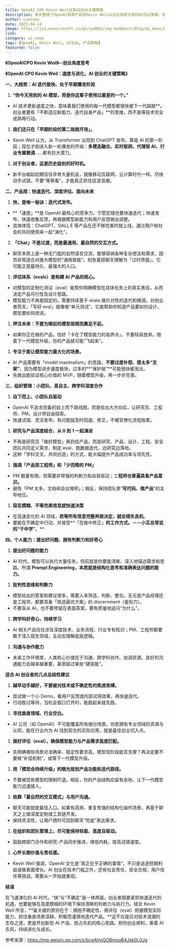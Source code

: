 ```yaml
---
title: OpenAI CPO Kevin Weil分享AI创业关键策略
description: 本文整理了OpenAI首席产品官Kevin Weil从创业角度分享的AI创业策略，强调速度与进化的重要性，以及AI迭代极快、处于早期爆发阶段的市场特点。
author: LuoYuan
date: 2025-04-14
image: https://jsd.onmicrosoft.cn/gh/yy0691/img-bed@main/Blog/Ai_News/kevin-weil.jpg
link: 
category: ai-news
tags: [OpenAI, Kevin Weil, AI创业, 产品策略]
featured: false
---
```

**《OpenAICPO Kevin Weil》--创业角度思考**

**《OpenAI CPO Kevin Weil：速度与进化，AI 创业的关键策略》**

**一、大趋势：AI 迭代极快、处于早期爆发阶段**

1. **“你今天用到的 AI 模型，将是你这辈子使用过最差的一个。”**

- AI 技术更新速度之快，意味着我们使用的每一代模型都很快被下一代超越**。创业者要有「不断适应新能力、迭代自身产品」**的思维，而不是等技术完全成熟再行动。

1. **我们还只在「早期阶段的第二局刚开场」。**

- Kevin Weil 认为，从 Transformer 出现到 ChatGPT 发布，算是 AI 的第一阶段；现在才刚进入新一轮爆发的开端：**多模态融合、实时联网、代理型 AI、行业专属微调**……都有巨大潜力。

1. **对于创业者，这是历史级别的好时机。**

- 新平台崛起初期往往孕育大量机会，就像移动互联网、云计算时代一样。尽快动手试错，不要“等等看”，才能真正抓住这波浪潮。



**二、产品观：快速迭代、深度评估、面向未来**

1. **快，是唯一秘诀：迭代式发布。**

- **「速度」**是 OpenAI 最核心的竞争力，宁愿犯错也要快速迭代；快速发布、快速收集反馈，再根据模型新能力和用户反馈做出调整。
- 具体体现：ChatGPT、DALL·E 等产品在还不够完美时就上线，通过用户和社会的共同使用来一起“演化”。

1. **「Chat」不是过渡，而是最通用、最自然的交互方式。**

- 聊天本质上是一种无门槛的自然语言交流，能够容纳各种复杂想法和需求，因而非常适合对接大模型的“通用智能”。别急着把聊天理解为「过时界面」，它可能正是最持久、最强大的入口。

1. **评估体系（evals）是构建 AI 产品的核心。**

- 对模型的定制化测试（eval）能帮你明确模型在具体任务上的真实表现，从而决定产品可行性及设计思路。
- 模型能力不再是固定的，需要持续基于 evals 做针对性的迭代和微调。对创业者而言，「写好 eval」就像做“单元测试”，它能帮助你知道产品要如何设计，模型要如何改进。

1. **押注未来：不要为眼前的模型局限而裹足不前。**

- 如果你正在做的产品，恰好「卡在了模型能力的临界点」，不要轻易放弃。随着下一代模型升级，你的产品就可能“飞起来”。

1. **专注于能让模型能力最大化的场景。**

- AI 产品需要有「model maximalism」的思路，**不要过度补偿、搭太多“支架”**。因为模型进步速度极快，过多的**“保护层”**可能很快被淘汰。
- 先做出能验证核心价值的 MVP，随着模型升级，再一步步完善。



**三、组织管理：小团队、高自主、跨学科深度合作**

1. **自下而上、小团队自驱动**

- OpenAI 不追求完备的自上而下路线图，而是给出大方向后，让研究员、工程师、PM、设计师自由探索。
- 快速试错、灵活发布，有问题就及时回退、修正，不被官僚化流程拖累。

1. **研究与产品深度结合，从 0 到 1 一起演进**

- 不再是研究员「做好模型」再扔给产品，而是研究、产品、设计、工程、安全团队共同定义需求、制定 eval、跑数据迭代，边研究边落地。
- 这种「学科交叉、共同创造」的方式，能大幅提升产品成功率与领先性。

1. **强调「产品型工程师」和「少而精的 PM」**

- PM 数量有限，但需要非常强的判断力和自我驱动；工**程师也普遍具备产品意识。**
- 避免「PM 太多，文档和会议堆积」；相反，保持团队里“**写代码、做产品**”的主导地位。

1. **容忍模糊、不等完美信息就快速决策**

- 在高速变化的 AI 领域，**若等所有信息完整再做决定，就会错失良机**。
- 要能在不确定中行动，并接受**「在做中修正」**的工作方式。－－小互总常说的“干中学”**。**



**四、个人能力：提出好问题、拥有判断力和好奇心**

1. **提出好问题的能力**

- AI 时代，模型可以执行大量任务，但前提是你要能清晰、深入地描述需求和思路。所谓 **Prompt Engineering，本质就是结构化思考和准确表达问题的能力。**

1. **批判性思维和判断力**

- 模型给出的答案和建议很多，需要人来筛选、判断、整合。无论是产品经理还是工程师，都要具备「挑选最优方案」的 discernment（鉴别力）。
- 不要盲从 AI，也不要停留在表面答案，要有质量地追问“为什么”。

1. **跨学科好奇心，持续学习**

- AI 相关产品往往涉及深度技术、业务流程、行业专有知识；PM、工程师都要敢于深入陌生领域，主动去理解底层逻辑。

1. **沟通与协作能力**

- 未来工作环境里，人类核心价值在于沟通、跨学科协作、协调资源。良好的沟通能力会越来越重要，甚至超过某些“硬技能”。



**适合 AI 创业者的几点总结性建议**

1. **越早动手越好，不要被对技术或不确定性的焦虑束缚。**

- 尝试做一个小 Demo，看用户反馈或内部试用效果，再快速迭代。
- 行动胜过等待，当机会窗口打开时，能跑起来就先跑。

1. **寻找垂直领域、行业空白。**

- AI 公司（如 OpenAI）不可能覆盖所有细分场景。你若拥有专业领域的资源与认知，能在行业内为 AI 找到契合的实际应用，就是最佳创业切入点。

1. **做好评估（eval），确保模型能力与产品需求高度匹配。**

- 先明确哪些场景对准确率、稳定性要求高，模型现阶段能否支撑？再决定要不要做“补偿机制”，或等下一代模型升级。

1. **用「模型会持续升级」的眼光规划产品功能和迭代路径。**

- 不要被现有模型的限制吓退。相反，你的产品结构应留有余地，让下一代模型能力迅速接入。

1. **依靠「最自然的交互模式」与用户沟通。**

- 聊天可能就是最佳入口。如果有高频、重复性强的结构化操作场景，再基于聊天之上做深度定制或工具链开发。
- 保持灵活性，让用户随时可回到聊天“兜底”表达需求。

1. **在组织和团队管理上，尽可能保持轻盈、高度自驱动。**

- 鼓励跨部门合作和研究-产品同步推进，降低内耗，提高试错速度。

1. **心怀长期价值与责任感。**

- Kevin Weil 强调，OpenAI 文化是“真正在乎正确的事情”，不只是追逐短期利益或做表面增长。AI 创业在技术门槛之外，还有社会责任、安全合规、用户信任等挑战，需要从一开始就重视。



**结语**

在飞速演化的 AI 时代，“快”与“不确定”是一体两面。创业者既要紧抓快速迭代的机遇，也要能够在高度模糊的环境下保持清晰的判断力与执行力。结合 Kevin Weil 所言，**最关键的原则在于：拥抱不确定性、用评估（eval）把握模型实际能力、抓住垂直场景深耕、积极而谨慎地迭代产品。**这不仅是应对技术浪潮的生存之道，更是开创新型 AI 产品、抢占先机的核心思路。祝你创业顺利，乘着 AI 东风，持续进化与成长。

参考来源：https://mp.weixin.qq.com/s/bceAVpQOBmsoB4Jsk0L0Jg